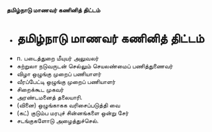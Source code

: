 **தமிழ்நாடு மாணவர் கணினித் திட்டம்**
- # தமிழ்நாடு மாணவர் கணினித் திட்டம்
- n. படைத்துறை மீயுயர் அலுவலர்
- சுற்றுலா நடுவருடன் செல்லும் செயலண்மைப் பணித்துணைவர்
- விழா ஒழுங்கு முறைப் பணியாளர்
- வீரப்பேட்டி ஒழுங்கு முறைப் பணியாளர்
- சிறைக்கூட முகவர்
- அரண்டமனைத் தலையாரி.
- (வினை) ஒழுங்காகக வரிசைப்படுத்தி வை
- (கட்) குடும்ப மரபுச் சின்னங்களை ஒன்று சேர்
- சடங்குகளோடு அழைத்துச்செல்.

